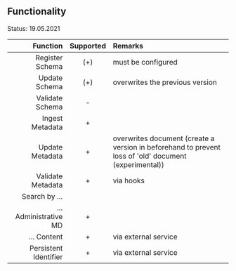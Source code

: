 ## Functionality

Status: 19.05.2021

| Function              | Supported | Remarks         |
| ---------------------:| :-------: | :-------------- |
| Register Schema       | (+)       | must be configured  | 
| Update Schema         | (+)       | overwrites the previous version | 
| Validate Schema       |  -        |                 | 
| Ingest Metadata       |  +        |                 | 
| Update Metadata       |  +        | overwrites document (create a version in beforehand to prevent loss of 'old' document (experimental))  | 
| Validate Metadata     |  +        | via hooks       | 
| Search by ...         |           |                 | 
| ... Administrative MD |  +        |                 | 
| ... Content           |  +        | via external service | 
| Persistent Identifier |  +        | via external service | 


